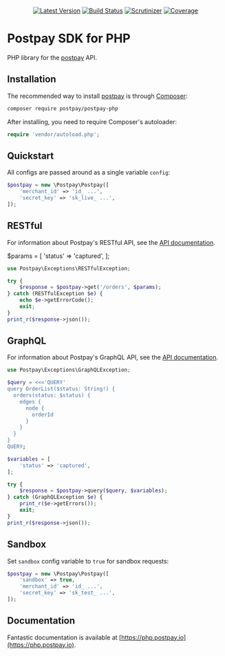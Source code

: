 <p align="center">
  <a href="https://github.com/postpayio/postpay-php/releases"><img src="https://img.shields.io/github/release/postpayio/postpay-php.svg" alt="Latest Version" /></a> <a href="https://travis-ci.org/postpayio/postpay-php"><img src="https://img.shields.io/travis/postpayio/postpay-php.svg" alt="Build Status" /></a> <a href="https://scrutinizer-ci.com/g/postpayio/postpay-php/"><img src="https://scrutinizer-ci.com/g/postpayio/postpay-php/badges/quality-score.png?b=master" alt="Scrutinizer" /></a> <a href="https://scrutinizer-ci.com/g/postpayio/postpay-php/"><img src="https://scrutinizer-ci.com/g/postpayio/postpay-php/badges/coverage.png?b=master" alt="Coverage" /></a>
</p>

# Postpay SDK for PHP

PHP library for the [postpay](https://postpay.io) API.

## Installation

The recommended way to install [postpay](https://postpay.io) is through [Composer](https://getcomposer.org/):

```sh
composer require postpay/postpay-php
```

After installing, you need to require Composer's autoloader:

```php
require 'vendor/autoload.php';
```

## Quickstart

All configs are passed around as a single variable `config`:

```php
$postpay = new \Postpay\Postpay([
    'merchant_id' => 'id_ ...',
    'secret_key' => 'sk_live_ ...',
]);
```

## RESTful

For information about Postpay's RESTful API, see the [API documentation](https://docs.postpay.io).

$params = [
    'status' => 'captured',
];

```php
use Postpay\Exceptions\RESTfulException;

try {
    $response = $postpay->get('/orders', $params);
} catch (RESTfulException $e) {
    echo $e->getErrorCode();
    exit;
}
print_r($response->json());
```

## GraphQL

For information about Postpay's GraphQL API, see the [API documentation](https://docs.postpay.io/graphql).

```php
use Postpay\Exceptions\GraphQLException;

$query = <<<'QUERY'
query OrderList($status: String!) {
  orders(status: $status) {
    edges {
      node {
        orderId
      }
    }
  }
}
QUERY;

$variables = [
    'status' => 'captured',
];

try {
    $response = $postpay->query($query, $variables);
} catch (GraphQLException $e) {
    print_r($e->getErrors());
    exit;
}
print_r($response->json());
```

## Sandbox

Set `sandbox` config variable to `true` for sandbox requests:

```php
$postpay = new \Postpay\Postpay([
    'sandbox' => true,
    'merchant_id' => 'id_ ...',
    'secret_key' => 'sk_test_ ...',
]);
```

## Documentation

Fantastic documentation is available at [https://php.postpay.io](https://php.postpay.io).
